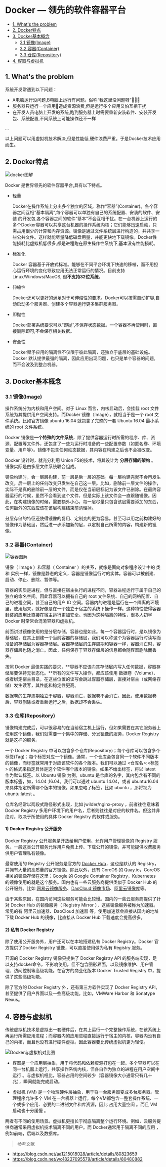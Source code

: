 # Docker — 领先的软件容器平台

* [1. What's the problem](#1-whats-the-problem)
* [2. Docker特点](#2-docker特点)
* [3. Docker基本概念](#3-docker基本概念)
    * [3.1 镜像(Image)](#31-镜像image)
    * [3.2 容器(Container)](#32-容器container)
    * [3.3 仓库(Repository)](#33-镜像repository)
* [4. 容器与虚拟机](#4-容器与虚拟机)    

## 1. What's the problem
系统开发常遇到以下问题：
* A电脑运行没问题,B电脑上运行有问题。俗称“我这里没问题呀”🤦‍‍‍🤦‍🤦‍
* 服务器只运行一个应用造成资源浪费,但是运行多个应用又怕互相干扰
* 在开发人员电脑上开发的系统,跑到服务器上时需要重新安装软件、安装开发包、系统配置,不同系统上可能操作还不一样

...

以上问题可以用虚拟机技术解决,但是性能低,硬件浪费严重。于是Docker技术应用而生。

## 2. Docker特点

![docker图解](https://s2.ax1x.com/2020/01/19/19TFl4.jpg)

Docker 是世界领先的软件容器平台,具有以下特点。

* 轻量

    Docker在操作系统上分出多个独立的区域，称作“容器”(Container)。各个容器之间互相“基本隔离”,每个容器可以单独有自己的系统配置、安装的软件、安装 的开发包,各个容器之间的软件“基本”不会互相干扰。在一台机器上运行的多个Docker容器可以共享这台机器的操作系统内核；它们能够迅速启动，只需占用很少的计算和内存资源。镜像是通过文件系统层进行构造的，并共享一些公共文件。这样就能尽量降低磁盘用量，并能更快地下载镜像。Docker性能损耗比虚拟机低很多,都是进程跑在原生操作性系统下,基本没有性能损耗。

* 标准化

    Docker 容器基于开放式标准。能够在不同平台环境下快速的移植，而不用担心运行环境的变化导致应用无法正常运行的情况。目前支持Linux/Windows/MacOS,
    但**不支持32位系统**。

* 伸缩性

    Docker还可以更好的满足对于可伸缩性的要求。Docker可以按需自动扩容,自动启动多个服务器、创建多个容器运行更多集群服务器。

* 即抛性

    Docker部署系统要求可以“即抛”,不保存状态数据。一个容器不再使用时，直接删除即可,不会保存相关数据。

* 安全性

    Docker赋予应用的隔离性不仅限于彼此隔离，还独立于底层的基础设施。Docker 默认提供最强的隔离，因此应用出现问题，也只是单个容器的问题，而不会波及到整台机器。

## 3. Docker基本概念
### 3.1 镜像(Image)
操作系统分为内核和用户空间。对于 Linux 而言，内核启动后，会挂载 root 文件系统为其提供用户空间支持。而Docker 镜像（Image），就相当于是一个 root 文件系统。比如官方镜像 ubuntu 16.04 就包含了完整的一套 Ubuntu 16.04 最小系统的 root 文件系统。

Docker 镜像是**一个特殊的文件系统**，除了提供容器运行时所需的程序、库、资源、配置等文件外，还包含了一些为运行时准备的一些配置参数（如匿名卷、环境变量、用户等）。镜像不包含任何动态数据，其内容在构建之后也不会被改变。

Docker 设计时，就充分利用 Union FS的技术，将其设计为 **分层存储的架构** 。 镜像实际是由多层文件系统联合组成。

镜像构建时，会一层层构建，前一层是后一层的基础。每一层构建完就不会再发生改变，后一层上的任何改变只发生在自己这一层。比如，删除前一层文件的操作，实际不是真的删除前一层的文件，而是仅在当前层标记为该文件已删除。在最终容器运行的时候，虽然不会看到这个文件，但是实际上该文件会一直跟随镜像。因此，在构建镜像的时候，需要额外小心，每一层尽量只包含该层需要添加的东西，任何额外的东西应该在该层构建结束前清理掉。

分层存储的特征还使得镜像的复用、定制变的更为容易。甚至可以用之前构建好的镜像作为基础层，然后进一步添加新的层，以定制自己所需的内容，构建新的镜像。

### 3.2 容器(Container)

![容器图解](https://s2.ax1x.com/2020/01/19/19TCfU.png)

镜像（ Image ）和容器（ Container ）的关系，就像是面向对象程序设计中的 类 和 实例一样，镜像是静态的定义，容器是镜像运行时的实体。容器可以被创建、启动、停止、删除、暂停等。

容器的实质是进程，但与直接在宿主执行的进程不同，容器进程运行于属于自己的独立的命名空间。因此容器可以拥有自己的 root 文件系统、自己的网络配置、自己的进程空间，甚至自己的用户 ID 空间。容器内的进程是运行在一个隔离的环境里，使用起来，就好像是在一个独立于宿主的系统下操作一样。这种特性使得容器封装的应用比直接在宿主运行更加安全。也因为这种隔离的特性，很多人初学 Docker 时常常会混淆容器和虚拟机。

前面讲过镜像使用的是分层存储，容器也是如此。每一个容器运行时，是以镜像为基础层，在其上创建一个当前容器的存储层，我们可以称这个为容器运行时读写而准备的存储层为容器存储层。容器存储层的生存周期和容器一样，容器消亡时，容器存储层也随之消亡。因此，任何保存于容器存储层的信息都会随容器删除而丢失。

按照 Docker 最佳实践的要求，**容器不应该向其存储层内写入任何数据，容器存储层要保持无状态化。**所有的文件写入操作，都应该使用 数据卷（Volume）、或者绑定宿主目录，在这些位置的读写会跳过容器存储层，直接对宿主（或网络存储）发生读写，其性能和稳定性更高。

数据卷的生存周期独立于容器，容器消亡，数据卷不会消亡。因此，使用数据卷后，容器删除或者重新运行之后，数据却不会丢失。

### 3.3 仓库(Repository)  
镜像构建完成后，可以很容易的在当前宿主机上运行，但如果需要在其它服务器上使用这个镜像，我们就需要一个集中的存储、分发镜像的服务，Docker Registry 就是这样的服务。

一个 Docker Registry 中可以包含多个仓库(Repository)；每个仓库可以包含多个标签(Tag)；每个标签对应一个镜像。通常，一个仓库会包含同一个软件不同版本的镜像，而标签就常用于对应该软件的各个版本。我们可以通过 <仓库名>:<标签> 的格式来指定具体是这个软件哪个版本的镜像。如果不给出标签，将以 latest 作为默认标签。以 Ubuntu 镜像 为例，ubuntu 是仓库的名字，其内包含有不同的版本标签，如，14.04 ,16.04。我们可以通过 ubuntu:14.04，或者 ubuntu:16.04 来具体指定所需哪个版本的镜像。如果忽略了标签，比如 ubuntu ，那将视为 ubuntu:latest 。

仓库名经常以两段式路径形式出现，比如 jwilder/nginx-proxy ，前者往往意味着 Docker Registry 多用户环境下的用户名，后者则往往是对应的软件名。但这并非绝对，取决于所使用的具体 Docker Registry 的软件或服务。

#### 1) Docker Registry 公开服务
Docker Registry 公开服务是开放给用户使用、允许用户管理镜像的 Registry 服务。一般这类公开服务允许用户免费上传、下载公开的镜像，并可能提供收费服务供用户管理私有镜像。

最常使用的 Registry 公开服务是官方的 [Docker Hub](https://hub.docker.com/)，这也是默认的 Registry，并拥有大量的高质量的官方镜像。除此以外，还有 CoreOS 的 Quay.io，CoreOS 相关的镜像存储在这里；Google 的 Google Container Registry，Kubernetes 的镜像使用的就是这个服务。国内也有一些云服务商提供类似于 Docker Hub 的公开服务。比如 [网易云镜像服务](https://www.163yun.com/product/repo)、[DaoCloud 镜像市场](https://hub.daocloud.io/)、[阿里云镜像库](https://www.aliyun.com/product/containerservice?utm_content=se_1292836)等。

由于某些原因，在国内访问这些服务可能会比较慢。国内的一些云服务商提供了针对 Docker Hub 的镜像服务（ Registry Mirror ），这些镜像服务被称为加速器。常见的有 阿里云加速器、DaoCloud 加速器 等。使用加速器会直接从国内的地址下载 Docker Hub 的镜像，比直接从 Docker Hub 下载速度会提高很多。

#### 2) 私有 Docker Registry
除了使用公开服务外，用户还可以在本地搭建私有 Docker Registry。Docker 官方提供了Docker Registry 镜像，可以直接使用做为私有 Registry 服务。

开源的 Docker Registry 镜像只提供了 Docker Registry API 的服务端实现，足以支持docker命令，不影响使用。但不包含图形界面，以及镜像维护、用户管理、访问控制等高级功能。在官方的商业化版本 Docker Trusted Registry 中，提供了这些高级功能。

除了官方的 Docker Registry 外，还有第三方软件实现了 Docker Registry API，甚至提供了用户界面以及一些高级功能。比如，VMWare Harbor 和 Sonatype Nexus。

## 4. 容器与虚拟机

传统虚拟机技术是虚拟出一套硬件后，在其上运行一个完整操作系统，在该系统上再运行所需应用进程；而容器内的应用进程直接运行于宿主的内核，容器内没有自己的内核，而且也没有进行硬件虚拟。因此容器要比传统虚拟机更为轻便。

![Docker与虚拟机对比图](![19TipF.png](https://s2.ax1x.com/2020/01/19/19TipF.png))

* 容器是一个应用层抽象，用于将代码和依赖资源打包在一起。多个容器可以在同一台机器上运行，共享操作系统内核，但各自作为独立的进程在用户空间中运行 。与虚拟机相比，容器占用的空间较少（容器镜像大小通常只有几十兆），瞬间就能完成启动。

* 虚拟机 (VM) 是一个物理硬件层抽象，用于将一台服务器变成多台服务器。管理程序允许多个 VM 在一台机器上运行。每个VM都包含一整套操作系统、一个或多个应用、必要的二进制文件和库资源，因此 占用大量空间 。而且 VM 启动也十分缓慢 。

两者有不同的使用场景。虚拟机更擅长于彻底隔离整个运行环境。例如，云服务提供商通常采用虚拟机技术隔离不同的用户。而 Docker通常用于隔离不同的应用 ，例如前端，后端以及数据库。


> 参考文献
* https://blog.csdn.net/aa1215018028/article/details/80823659
* https://blog.csdn.net/wo18237095579/article/details/80480882